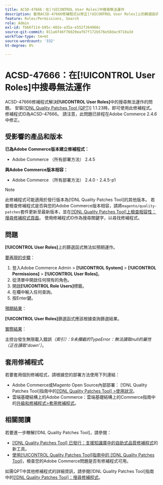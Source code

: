 ```yaml
---
title: ACSD-47666：在[!UICONTROL User Roles]中搜尋無法運作
description: 套用ACSD-47666修補程式以修正[!UICONTROL User Roles]上的篩選函式無法如預期運作的Adobe Commerce問題。
feature: Roles/Permissions, Search
role: Admin
exl-id: fb66f114-b95c-402e-a35a-e552f264966c
source-git-commit: 011a6f46f76029eaf67f172b576e58dac9710a3d
workflow-type: tm+mt
source-wordcount: '332'
ht-degree: 0%

---
```


# ACSD-47666：在&#x200B;**[!UICONTROL User Roles]**&#x200B;中搜尋無法運作

ACSD-47666修補程式解決&#x200B;**[!UICONTROL User Roles]**&#x200B;中的搜尋無法運作的問題。 安裝[[!DNL Quality Patches Tool (QPT)]](https://experienceleague.adobe.com/zh-hant/docs/commerce-operations/tools/quality-patches-tool/quality-patches-tool-to-self-serve-quality-patches) 1.1.23時，即可使用此修補程式。 修補程式ID為ACSD-47666。 請注意，此問題已排程在Adobe Commerce 2.4.6中修正。

## 受影響的產品和版本

**已為Adobe Commerce版本建立修補程式：**

* Adobe Commerce （所有部署方法） 2.4.5

**與Adobe Commerce版本相容：**

* Adobe Commerce （所有部署方法） 2.4.0 - 2.4.5-p1

>[!NOTE]
>
>此修補程式可能適用於發行版本為[!DNL Quality Patches Tool]的其他版本。 若要檢查修補程式是否與您的Adobe Commerce版本相容，請將`magento/quality-patches`套件更新至最新版本，並在[[!DNL Quality Patches Tool]上檢查相容性：搜尋修補程式頁面](https://experienceleague.adobe.com/tools/commerce-quality-patches/index.html?lang=zh-Hant)。 使用修補程式ID作為搜尋關鍵字，以尋找修補程式。

## 問題

**[!UICONTROL User Roles]**&#x200B;上的篩選函式無法如預期運作。

<u>要再現的步驟</u>：

1. 登入Adobe Commerce Admin > **[!UICONTROL System]** > **[!UICONTROL Permissions]** > **[!UICONTROL User Roles]**。
1. 從清單中開啟任何現有的角色。
1. 開啟&#x200B;**[!UICONTROL Role Users]**&#x200B;標籤。
1. 在欄中輸入任何查詢。
1. 按Enter鍵。

<u>預期結果</u>：

**[!UICONTROL User Roles]**&#x200B;篩選函式應該根據查詢篩選結果。

<u>實際結果</u>：

主控台發生無限載入錯誤&#x200B;_（索引）：9未攔截的TypeError：無法讀取null的屬性（正在讀取&#39;down&#39;）_。

## 套用修補程式

若要套用個別修補程式，請根據您的部署方法使用下列連結：

* Adobe Commerce或Magento Open Source內部部署： [!DNL Quality Patches Tool]指南中的[[!DNL Quality Patches Tool] >使用狀況](/help/tools/quality-patches-tool/usage.md)。
* 雲端基礎結構上的Adobe Commerce：雲端基礎結構上的Commerce指南中的[升級和修補程式>套用修補程式](https://experienceleague.adobe.com/docs/commerce-cloud-service/user-guide/develop/upgrade/apply-patches.html?lang=zh-Hant)。 

## 相關閱讀

若要進一步瞭解[!DNL Quality Patches Tool]，請參閱：

* [[!DNL Quality Patches Tool] 已發行：支援知識庫中的自助式品質修補程式](https://experienceleague.adobe.com/zh-hant/docs/commerce-operations/tools/quality-patches-tool/quality-patches-tool-to-self-serve-quality-patches)的新工具。
* [使用[!UICONTROL Quality Patches Tool]指南中的 [!DNL Quality Patches Tool]](/help/tools/quality-patches-tool/patches-available-in-qpt/check-patch-for-magento-issue-with-magento-quality-patches.md)，檢查您的Adobe Commerce問題是否有修補程式可用。


如需QPT中其他修補程式的詳細資訊，請參閱[!DNL Quality Patches Tool]指南中的[[!DNL Quality Patches Tool]：搜尋修補程式](https://experienceleague.adobe.com/tools/commerce-quality-patches/index.html?lang=zh-Hant)。
